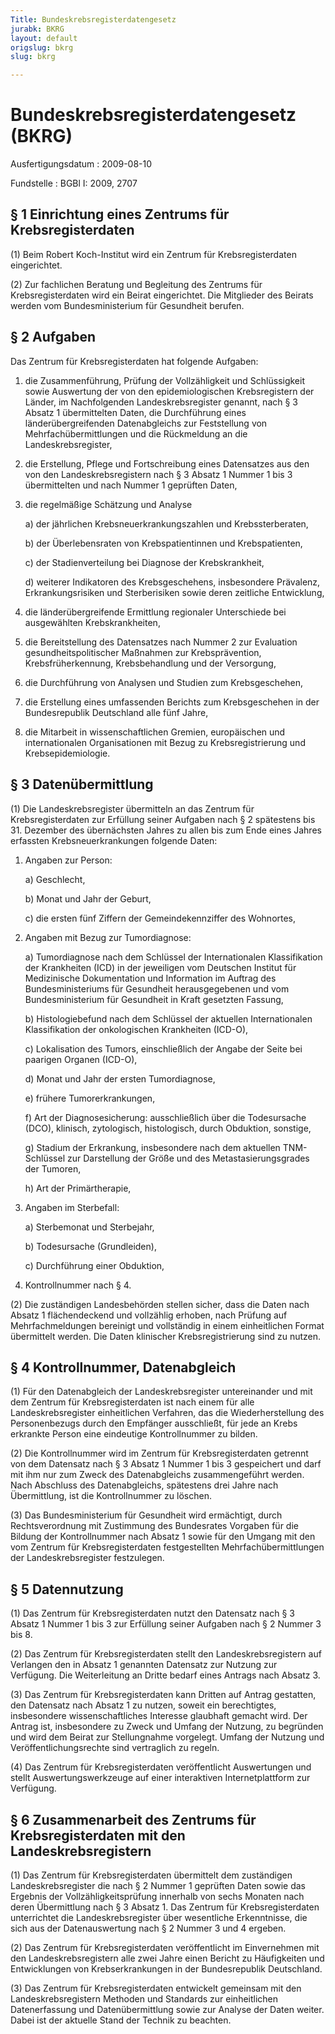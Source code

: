 ```yaml
---
Title: Bundeskrebsregisterdatengesetz
jurabk: BKRG
layout: default
origslug: bkrg
slug: bkrg

---
```


# Bundeskrebsregisterdatengesetz (BKRG)

Ausfertigungsdatum
:   2009-08-10

Fundstelle
:   BGBl I: 2009, 2707


## § 1 Einrichtung eines Zentrums für Krebsregisterdaten

(1) Beim Robert Koch-Institut wird ein Zentrum für Krebsregisterdaten
eingerichtet.

(2) Zur fachlichen Beratung und Begleitung des Zentrums für
Krebsregisterdaten wird ein Beirat eingerichtet. Die Mitglieder des
Beirats werden vom Bundesministerium für Gesundheit berufen.


## § 2 Aufgaben

Das Zentrum für Krebsregisterdaten hat folgende Aufgaben:

1.  die Zusammenführung, Prüfung der Vollzähligkeit und Schlüssigkeit
    sowie Auswertung der von den epidemiologischen Krebsregistern der
    Länder, im Nachfolgenden Landeskrebsregister genannt, nach § 3 Absatz
    1 übermittelten Daten, die Durchführung eines länderübergreifenden
    Datenabgleichs zur Feststellung von Mehrfachübermittlungen und die
    Rückmeldung an die Landeskrebsregister,


2.  die Erstellung, Pflege und Fortschreibung eines Datensatzes aus den
    von den Landeskrebsregistern nach § 3 Absatz 1 Nummer 1 bis 3
    übermittelten und nach Nummer 1 geprüften Daten,


3.  die regelmäßige Schätzung und Analyse

    a)  der jährlichen Krebsneuerkrankungszahlen und Krebssterberaten,


    b)  der Überlebensraten von Krebspatientinnen und Krebspatienten,


    c)  der Stadienverteilung bei Diagnose der Krebskrankheit,


    d)  weiterer Indikatoren des Krebsgeschehens, insbesondere Prävalenz,
        Erkrankungsrisiken und Sterberisiken sowie deren zeitliche
        Entwicklung,





4.  die länderübergreifende Ermittlung regionaler Unterschiede bei
    ausgewählten Krebskrankheiten,


5.  die Bereitstellung des Datensatzes nach Nummer 2 zur Evaluation
    gesundheitspolitischer Maßnahmen zur Krebsprävention,
    Krebsfrüherkennung, Krebsbehandlung und der Versorgung,


6.  die Durchführung von Analysen und Studien zum Krebsgeschehen,


7.  die Erstellung eines umfassenden Berichts zum Krebsgeschehen in der
    Bundesrepublik Deutschland alle fünf Jahre,


8.  die Mitarbeit in wissenschaftlichen Gremien, europäischen und
    internationalen Organisationen mit Bezug zu Krebsregistrierung und
    Krebsepidemiologie.





## § 3 Datenübermittlung

(1) Die Landeskrebsregister übermitteln an das Zentrum für
Krebsregisterdaten zur Erfüllung seiner Aufgaben nach § 2 spätestens
bis 31. Dezember des übernächsten Jahres zu allen bis zum Ende eines
Jahres erfassten Krebsneuerkrankungen folgende Daten:

1.  Angaben zur Person:

    a)  Geschlecht,


    b)  Monat und Jahr der Geburt,


    c)  die ersten fünf Ziffern der Gemeindekennziffer des Wohnortes,





2.  Angaben mit Bezug zur Tumordiagnose:

    a)  Tumordiagnose nach dem Schlüssel der Internationalen Klassifikation
        der Krankheiten (ICD) in der jeweiligen vom Deutschen Institut für
        Medizinische Dokumentation und Information im Auftrag des
        Bundesministeriums für Gesundheit herausgegebenen und vom
        Bundesministerium für Gesundheit in Kraft gesetzten Fassung,


    b)  Histologiebefund nach dem Schlüssel der aktuellen Internationalen
        Klassifikation der onkologischen Krankheiten (ICD-O),


    c)  Lokalisation des Tumors, einschließlich der Angabe der Seite bei
        paarigen Organen (ICD-O),


    d)  Monat und Jahr der ersten Tumordiagnose,


    e)  frühere Tumorerkrankungen,


    f)  Art der Diagnosesicherung: ausschließlich über die Todesursache (DCO),
        klinisch, zytologisch, histologisch, durch Obduktion, sonstige,


    g)  Stadium der Erkrankung, insbesondere nach dem aktuellen TNM-Schlüssel
        zur Darstellung der Größe und des Metastasierungsgrades der Tumoren,


    h)  Art der Primärtherapie,





3.  Angaben im Sterbefall:

    a)  Sterbemonat und Sterbejahr,


    b)  Todesursache (Grundleiden),


    c)  Durchführung einer Obduktion,





4.  Kontrollnummer nach § 4.




(2) Die zuständigen Landesbehörden stellen sicher, dass die Daten nach
Absatz 1 flächendeckend und vollzählig erhoben, nach Prüfung auf
Mehrfachmeldungen bereinigt und vollständig in einem einheitlichen
Format übermittelt werden. Die Daten klinischer Krebsregistrierung
sind zu nutzen.


## § 4 Kontrollnummer, Datenabgleich

(1) Für den Datenabgleich der Landeskrebsregister untereinander und
mit dem Zentrum für Krebsregisterdaten ist nach einem für alle
Landeskrebsregister einheitlichen Verfahren, das die Wiederherstellung
des Personenbezugs durch den Empfänger ausschließt, für jede an Krebs
erkrankte Person eine eindeutige Kontrollnummer zu bilden.

(2) Die Kontrollnummer wird im Zentrum für Krebsregisterdaten getrennt
von dem Datensatz nach § 3 Absatz 1 Nummer 1 bis 3 gespeichert und
darf mit ihm nur zum Zweck des Datenabgleichs zusammengeführt werden.
Nach Abschluss des Datenabgleichs, spätestens drei Jahre nach
Übermittlung, ist die Kontrollnummer zu löschen.

(3) Das Bundesministerium für Gesundheit wird ermächtigt, durch
Rechtsverordnung mit Zustimmung des Bundesrates Vorgaben für die
Bildung der Kontrollnummer nach Absatz 1 sowie für den Umgang mit den
vom Zentrum für Krebsregisterdaten festgestellten
Mehrfachübermittlungen der Landeskrebsregister festzulegen.


## § 5 Datennutzung

(1) Das Zentrum für Krebsregisterdaten nutzt den Datensatz nach § 3
Absatz 1 Nummer 1 bis 3 zur Erfüllung seiner Aufgaben nach § 2 Nummer
3 bis 8.

(2) Das Zentrum für Krebsregisterdaten stellt den Landeskrebsregistern
auf Verlangen den in Absatz 1 genannten Datensatz zur Nutzung zur
Verfügung. Die Weiterleitung an Dritte bedarf eines Antrags nach
Absatz 3.

(3) Das Zentrum für Krebsregisterdaten kann Dritten auf Antrag
gestatten, den Datensatz nach Absatz 1 zu nutzen, soweit ein
berechtigtes, insbesondere wissenschaftliches Interesse glaubhaft
gemacht wird. Der Antrag ist, insbesondere zu Zweck und Umfang der
Nutzung, zu begründen und wird dem Beirat zur Stellungnahme vorgelegt.
Umfang der Nutzung und Veröffentlichungsrechte sind vertraglich zu
regeln.

(4) Das Zentrum für Krebsregisterdaten veröffentlicht Auswertungen und
stellt Auswertungswerkzeuge auf einer interaktiven Internetplattform
zur Verfügung.


## § 6 Zusammenarbeit des Zentrums für Krebsregisterdaten mit den Landeskrebsregistern

(1) Das Zentrum für Krebsregisterdaten übermittelt dem zuständigen
Landeskrebsregister die nach § 2 Nummer 1 geprüften Daten sowie das
Ergebnis der Vollzähligkeitsprüfung innerhalb von sechs Monaten nach
deren Übermittlung nach § 3 Absatz 1. Das Zentrum für
Krebsregisterdaten unterrichtet die Landeskrebsregister über
wesentliche Erkenntnisse, die sich aus der Datenauswertung nach § 2
Nummer 3 und 4 ergeben.

(2) Das Zentrum für Krebsregisterdaten veröffentlicht im Einvernehmen
mit den Landeskrebsregistern alle zwei Jahre einen Bericht zu
Häufigkeiten und Entwicklungen von Krebserkrankungen in der
Bundesrepublik Deutschland.

(3) Das Zentrum für Krebsregisterdaten entwickelt gemeinsam mit den
Landeskrebsregistern Methoden und Standards zur einheitlichen
Datenerfassung und Datenübermittlung sowie zur Analyse der Daten
weiter. Dabei ist der aktuelle Stand der Technik zu beachten.

